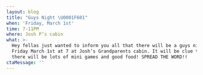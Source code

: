 ```yaml
---
layout: blog
title: "Guys Night \U0001F601"
when: 'Friday, March 1st'
time: 7-11PM
where: Josh P’s cabin
what: >-
  Hey fellas just wanted to inform you all that there will be a guys night this
  Friday March 1st at 7 at Josh’s Grandparents cabin. It will be clue themed and
  there will be lots of mini games and good food! SPREAD THE WORD!! 
ctaMessage: ''
---
```


